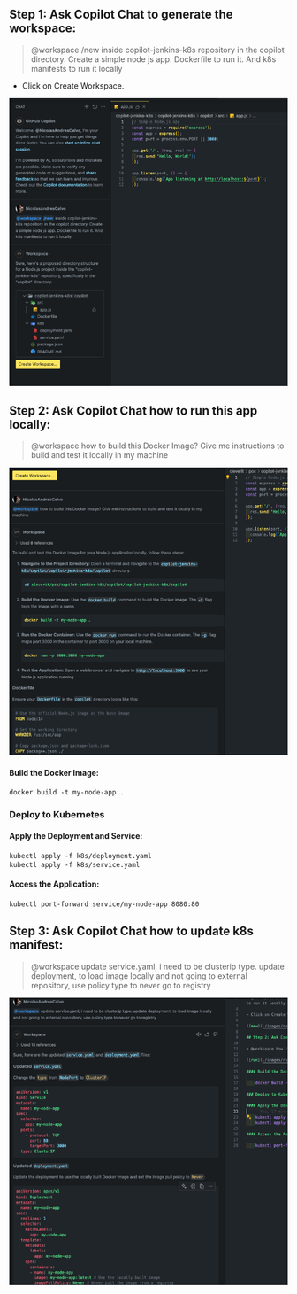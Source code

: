 ## Step 1: Ask Copilot Chat to generate the workspace:

> @workspace /new inside copilot-jenkins-k8s repository in the copilot directory. Create a simple node js app. Dockerfile to run it. And k8s manifests to run it locally

- Click on Create Workspace.

![new](./images/new.png)

## Step 2: Ask Copilot Chat how to run this app locally:

> @workspace how to build this Docker Image? Give me instructions to build and test it locally in my machine

![run](./images/run.png)

#### Build the Docker Image:

    docker build -t my-node-app .

### Deploy to Kubernetes

#### Apply the Deployment and Service:

    kubectl apply -f k8s/deployment.yaml
    kubectl apply -f k8s/service.yaml

#### Access the Application:

    kubectl port-forward service/my-node-app 8080:80

## Step 3: Ask Copilot Chat how to update k8s manifest:

> @workspace update service.yaml, i need to be clusterip type. update deployment, to load image locally and not going to external repository, use policy type to never go to registry

![k8s](./images/k8s.png)
